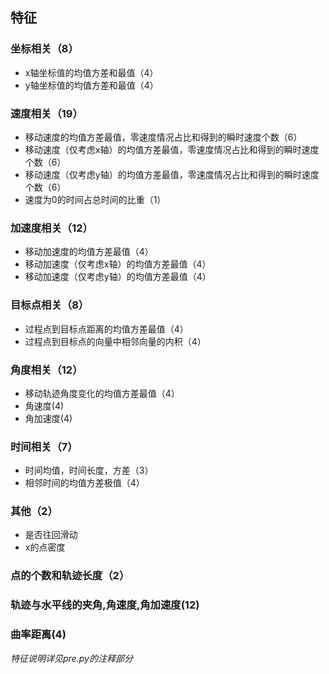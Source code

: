 ## 特征 

### 坐标相关（8）  
+ x轴坐标值的均值方差和最值（4）  
+ y轴坐标值的均值方差和最值（4）   

### 速度相关（19）  
+ 移动速度的均值方差最值，零速度情况占比和得到的瞬时速度个数（6）  
+ 移动速度（仅考虑x轴）的均值方差最值，零速度情况占比和得到的瞬时速度个数（6）  
+ 移动速度（仅考虑y轴）的均值方差最值，零速度情况占比和得到的瞬时速度个数（6）   
+ 速度为0的时间占总时间的比重（1）

### 加速度相关（12）  
+ 移动加速度的均值方差最值（4）  
+ 移动加速度（仅考虑x轴）的均值方差最值（4）  
+ 移动加速度（仅考虑y轴）的均值方差最值（4）  

### 目标点相关（8）  
+ 过程点到目标点距离的均值方差最值（4）  
+ 过程点到目标点的向量中相邻向量的内积（4）  

### 角度相关（12）   
+ 移动轨迹角度变化的均值方差最值（4）  
+ 角速度(4)
+ 角加速度(4)

### 时间相关（7）
+ 时间均值，时间长度，方差（3）
+ 相邻时间的均值方差极值（4）

### 其他（2）  
+ 是否往回滑动   
+ x的点密度    

### 点的个数和轨迹长度（2）
### 轨迹与水平线的夹角,角速度,角加速度(12)
### 曲率距离(4)
*特征说明详见pre.py的注释部分*
